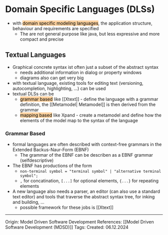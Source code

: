 # Domain Specific Languages (DLSs)

- with <mark style="background: #FFB86CA6;">domain specific modeling languages</mark>, the application structure, behaviour and requirements are specified
	- The are not general purpose like java, but less expressive and more compact and precise

## Textual Languages

- Graphical concrete syntax ist often just a subset of the abstract syntax
	- needs additional information in dialog or property windows
	- diagrams also can get very big
- with textual language, existing tools for editing text (versioning, autocompletion, highlighting, ...) can be used
- textual DLSs can be 
	- <mark style="background: #FFB86CA6;">grammar based</mark> like [[Xtext]] - define the language with a grammar definition, the [[Metamodel| Metamodel]] is then derived from the grammar
	- <mark style="background: #FFB86CA6;">mapping based</mark> like Xpand - create a metamodel and define how the elements of the model map to the syntax of the language 

### Grammar Based

- formal languages are often described with context-free grammars in the Extended Backus-Naur-Form (EBNF)
	- The grammar of the EBNF can be describen as a EBNF grammar (selfdescriptive)
- The EBNF has productions of the form
	- `non-terminal symbol = "terminal symbol" | "alternative terminal symbol";`
	- `,` for concatination, `[...]` for optional elements, `{...}` for repeating elements
- A new language also needs a parser, an editor (can also use a standard text editor) and tools that traverse the abstract syntax tree, for inking and building, ...
	- possible framework for these jobs is [[Xtext]]

---

Origin: Model Driven Software Development
References: [[Model Driven Software Development (MDSD)]]
Tags: 
Created: 06.12.2024

